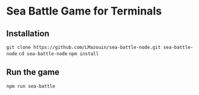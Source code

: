 # Sea Battle Game for Terminals

## Installation

`git clone https://github.com/LMazouin/sea-battle-node.git sea-battle-node`
`cd sea-battle-node`
`npm install`

## Run the game

`npm run sea-battle`
